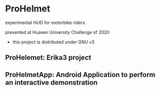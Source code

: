 # ProHelmet

experimental HUD for motorbike riders

presented at Huawei University Challenge of 2020

* this project is distributed under GNU v3

## ProHelemet: Erika3 project

## ProHelmetApp: Android Application to perform an interactive demonstration
